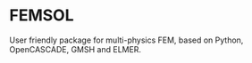 # FEMSOL
User friendly package for multi-physics FEM, based on Python, OpenCASCADE, GMSH and ELMER.
